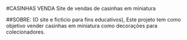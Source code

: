#CASINHAS VENDA
Site de vendas de casinhas em miniatura

##SOBRE:
(O site e ficticio para fins educativos), Este projeto tem como objetivo vender casinhas em miniatura como decorações
para colecionadores.
